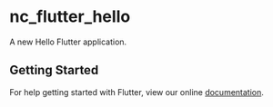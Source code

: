 # nc_flutter_hello

A new Hello Flutter application.

## Getting Started

For help getting started with Flutter, view our online
[documentation](https://flutter.io/).
